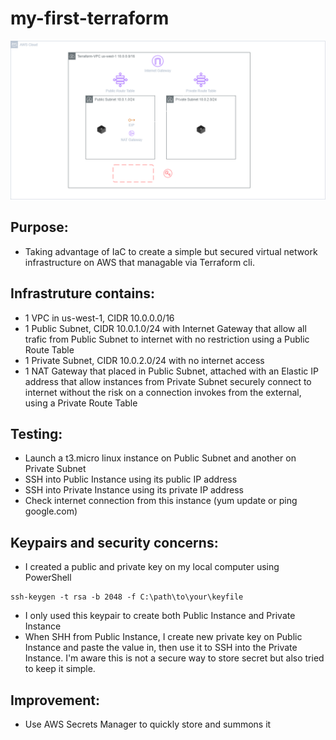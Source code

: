 # my-first-terraform

![alt text](<images/my-first-terraform.drawio.png>)

## Purpose: 
- Taking advantage of IaC to create a simple but secured virtual network infrastructure on AWS that managable via Terraform cli.

## Infrastruture contains:
- 1 VPC in us-west-1, CIDR 10.0.0.0/16
- 1 Public Subnet, CIDR 10.0.1.0/24 with Internet Gateway that allow all trafic from Public Subnet to internet with no restriction using a Public Route Table
- 1 Private Subnet, CIDR 10.0.2.0/24 with no internet access
- 1 NAT Gateway that placed in Public Subnet, attached with an Elastic IP address that allow instances from Private Subnet securely connect to internet without the risk on a connection invokes from the external, using a Private Route Table

## Testing:
- Launch a t3.micro linux instance on Public Subnet and another on Private Subnet
- SSH into Public Instance using its public IP address
- SSH into Private Instance using its private IP address
- Check internet connection from this instance (yum update or ping google.com)

## Keypairs and security concerns:
- I created a public and private key on my local computer using PowerShell
``` <bash>
ssh-keygen -t rsa -b 2048 -f C:\path\to\your\keyfile
```
- I only used this keypair to create both Public Instance and Private Instance
- When SHH from Public Instance, I create new private key on Public Instance and paste the value in, then use it to SSH into the Private Instance. I'm aware this is not a secure way to store secret but also tried to keep it simple. 

## Improvement:
- Use AWS Secrets Manager to quickly store and summons it